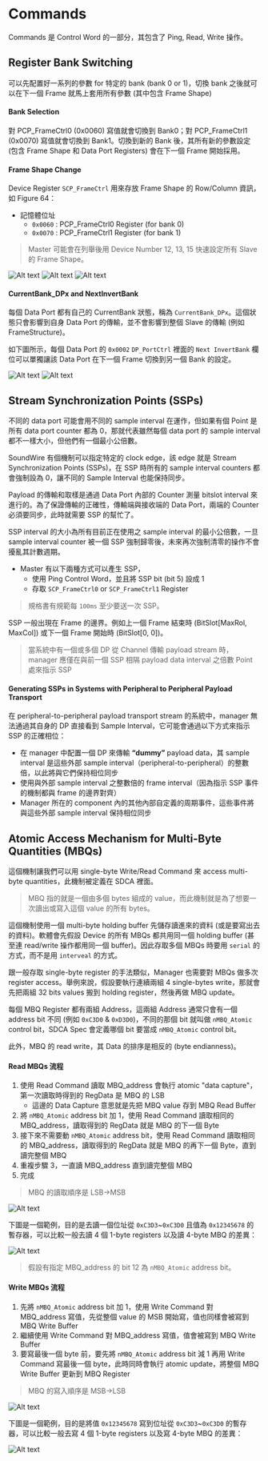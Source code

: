 Commands
======

Commands 是 Control Word 的一部分，其包含了 Ping, Read, Write 操作。

Register Bank Switching
-------

可以先配置好一系列的參數 for 特定的 bank (bank 0 or 1)，切換 bank 之後就可以在下一個 Frame 就馬上套用所有參數 (其中包含 Frame Shape)

#### Bank Selection ####

對 PCP_FrameCtrl0 (0x0060) 寫值就會切換到 Bank0；對 PCP_FrameCtrl1 (0x0070) 寫值就會切換到 Bank1。切換到新的 Bank 後，其所有新的參數設定 (包含 Frame Shape 和 Data Port Registers) 會在下一個 Frame 開始採用。

#### Frame Shape Change ####

Device Register `SCP_FrameCtrl` 用來存放 Frame Shape 的 Row/Column 資訊，如 Figure 64：

- 記憶體位址
    - `0x0060` : PCP_FrameCtrl0 Register (for bank 0)
    - `0x0070` : PCP_FrameCtrl1 Register (for bank 1)

> Master 可能會在列舉後用 Device Number 12, 13, 15 快速設定所有 Slave 的 Frame Shape。

![Alt text](image/figure64.png)
![Alt text](image/figure64-2.png)
![Alt text](image/figure64-3.png)

#### CurrentBank_DPx and NextInvertBank ####

每個 Data Port 都有自己的 CurrentBank 狀態，稱為 `CurrentBank_DPx`。這個狀態只會影響到自身 Data Port 的傳輸，並不會影響到整個 Slave 的傳輸 (例如 FrameStructure)。

如下圖所示，每個 Data Port 的 `0x0002` `DP_PortCtrl` 裡面的 `Next InvertBank` 欄位可以單獨讓該 Data Port 在下一個 Frame 切換到另一個 Bank 的設定。

![Alt text](image/invert_bank-1.png)
![Alt text](image/invert_bank-2.png)

Stream Synchronization Points (SSPs)
-------

不同的 data port 可能會用不同的 sample interval 在運作，但如果有個 Point 是所有 data port counter 都為 0，那就代表雖然每個 data port 的 sample interval 都不一樣大小，但他們有一個最小公倍數。

SoundWire 有個機制可以指定特定的 clock edge，該 edge 就是 Stream Synchronization Points (SSPs)，在 SSP 時所有的 sample interval counters 都會強制設為 0，讓不同的 Sample Interval 也能保持同步。

Payload 的傳輸和取樣是通過 Data Port 內部的 Counter 測量 bitslot interval 來進行的。為了保證傳輸的正確性，傳輸端與接收端的 Data Port，兩端的 Counter 必須要同步，此時就需要 SSP 的幫忙了。

SSP interval 的大小為所有目前正在使用之 sample interval 的最小公倍數，一旦 sample interval counter 被一個 SSP 強制歸零後，未來再次強制清零的操作不會擾亂其計數週期。

- Master 有以下兩種方式可以產生 SSP，
    - 使用 Ping Control Word，並且將 SSP bit (bit 5) 設成 1
    - 存取 `SCP_FrameCtrl0` or `SCP_FrameCtrl1` Register

> 規格書有規範每 `100ms` 至少要送一次 SSP。

SSP 一般出現在 Frame 的邊界。例如上一個 Frame 結束時 (BitSlot[MaxRol, MaxCol]) 或下一個 Frame 開始時 (BitSlot[0, 0])。

> 當系統中有一個或多個 DP 從 Channel 傳輸 payload stream 時，manager 應僅在與前一個 SSP 相隔 payload data interval 之倍數 Point 處來指示 SSP

#### Generating SSPs in Systems with Peripheral to Peripheral Payload Transport ####

在 peripheral-to-peripheral payload transport stream 的系統中，manager 無法通過其自身的 DP 直接看到 Sample Interval，它可能會通過以下方式來指示 SSP 的正確相位：
- 在 manager 中配置一個 DP 來傳輸 **“dummy”** payload data，其 sample interval 是這些外部 sample interval（peripheral-to-peripheral）的整數倍，以此將與它們保持相位同步
- 使用與外部 sample interval 之整數倍的 frame interval（因為指示 SSP 事件的機制都與 frame 的邊界對齊）
- Manager 所在的 component 內的其他內部自定義的周期事件，這些事件將與這些外部 sample interval 保持相位同步

Atomic Access Mechanism for Multi-Byte Quantities (MBQs)
-------

這個機制讓我們可以用 single-byte Write/Read Command 來 access multi-byte quantities，此機制被定義在 SDCA 裡面。

> MBQ 指的就是一個由多個 bytes 組成的 value，而此機制就是為了想要一次讀出或寫入這個 value 的所有 bytes。

這個機制使用一個 multi-byte holding buffer 先儲存讀進來的資料 (或是要寫出去的資料)。軟體會先假設 Device 的所有 MBQs 都共用同一個 holding buffer (甚至連 read/write 操作都用同一個 buffer)。因此存取多個 MBQs 時要用 `serial` 的方式，而不是用 `interveal` 的方式。

跟一般存取 single-byte register 的手法類似，Manager 也需要對 MBQs 做多次 register access。舉例來說，假設要執行連續兩組 4 single-bytes write，那就會先把兩組 32 bits values 搬到 holding register，然後再做 MBQ update。

每個 MBQ Register 都有兩組 Address，這兩組 Address 通常只會有一個 address bit 不同 (例如 `0xC3D0` & `0xD3D0`)，不同的那個 bit 就叫做 `nMBQ_Atomic` control bit，SDCA Spec 會定義哪個 bit 要當成 `nMBQ_Atomic` control bit。

此外，MBQ 的 read write，其 Data 的排序是相反的 (byte endianness)。

#### Read MBQs 流程 ####

1. 使用 Read Command 讀取 MBQ_address 會執行 atomic "data capture"，第一次讀取時得到的 RegData 是 MBQ 的 LSB
    - 這邊的 Data Capture 意思就是先把 MBQ value 存到 MBQ Read Buffer
2. 將 `nMBQ_Atomic` address bit 加 1，使用 Read Command 讀取相同的 MBQ_address，讀取得到的 RegData 就是 MBQ 的下一個 Byte
3. 接下來不需要動 `nMBQ_Atomic` address bit，使用 Read Command 讀取相同的 MBQ_address，讀取得到的 RegData 就是 MBQ 的再下一個 Byte，直到讀完整個 MBQ
4. 重複步驟 3，一直讀 MBQ_address 直到讀完整個 MBQ
5. 完成

> MBQ 的讀取順序是 LSB->MSB

![Alt text](image/figure39.png)

下圖是一個範例，目的是去讀一個位址從 `0xC3D3`~`0xC3D0` 且值為 `0x12345678` 的暫存器，可以比較一般去讀 4 個 1-byte registers 以及讀 4-byte MBQ 的差異：

![Alt text](image/figure39-2.png)

> 假設有指定 MBQ_address 的 bit 12 為 `nMBQ_Atomic` address bit。

#### Write MBQs 流程 ####

1. 先將 `nMBQ_Atomic` address bit 加 1，使用 Write Command 對 MBQ_address 寫值，先從整個 value 的 MSB 開始寫，值也同樣會被寫到 MBQ Write Buffer
2. 繼續使用 Write Command 對 MBQ_address 寫值，值會被寫到 MBQ Write Buffer
3. 要寫最後一個 byte 前，要先將 `nMBQ_Atomic` address bit 減 1 再用 Write Command 寫最後一個 byte，此時同時會執行 atomic update，將整個 MBQ Write Buffer 更新到 MBQ Register

> MBQ 的寫入順序是 MSB->LSB

![Alt text](image/figure40.png)

下圖是一個範例，目的是將值 `0x12345678` 寫到位址從 `0xC3D3`~`0xC3D0` 的暫存器，可以比較一般去寫 4 個 1-byte registers 以及寫 4-byte MBQ 的差異：

![Alt text](image/figure40-2.png)